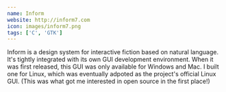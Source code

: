 ```yaml
---
name: Inform
website: http://inform7.com
icon: images/inform7.png
tags: ['C', 'GTK']
---
```

Inform is a design system for interactive fiction based on natural language.
It's tightly integrated with its own GUI development environment.
When it was first released, this GUI was only available for Windows and Mac.
I built one for Linux, which was eventually adpoted as the project's official Linux GUI.
(This was what got me interested in open source in the first place!)